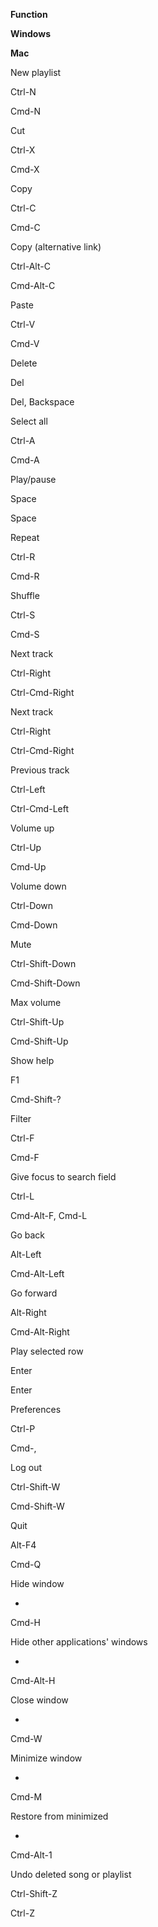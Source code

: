 **Function**

**Windows**

**Mac**

New playlist

Ctrl-N

Cmd-N

Cut

Ctrl-X

Cmd-X

Copy

Ctrl-C

Cmd-C

Copy (alternative link)

Ctrl-Alt-C

Cmd-Alt-C

Paste

Ctrl-V

Cmd-V

Delete

Del

Del, Backspace

Select all

Ctrl-A

Cmd-A

Play/pause

Space

Space

Repeat

Ctrl-R

Cmd-R

Shuffle

Ctrl-S

Cmd-S

Next track

Ctrl-Right

Ctrl-Cmd-Right

Next track

Ctrl-Right

Ctrl-Cmd-Right

Previous track

Ctrl-Left

Ctrl-Cmd-Left

Volume up

Ctrl-Up

Cmd-Up

Volume down

Ctrl-Down

Cmd-Down

Mute

Ctrl-Shift-Down

Cmd-Shift-Down

Max volume

Ctrl-Shift-Up

Cmd-Shift-Up

Show help

F1

Cmd-Shift-?

Filter

Ctrl-F

Cmd-F

Give focus to search field

Ctrl-L

Cmd-Alt-F, Cmd-L

Go back

Alt-Left

Cmd-Alt-Left

Go forward

Alt-Right

Cmd-Alt-Right

Play selected row

Enter

Enter

Preferences

Ctrl-P

Cmd-,

Log out

Ctrl-Shift-W

Cmd-Shift-W

Quit

Alt-F4

Cmd-Q

Hide window

-

Cmd-H

Hide other applications' windows

-

Cmd-Alt-H

Close window

-

Cmd-W

Minimize window

-

Cmd-M

Restore from minimized

-

Cmd-Alt-1

Undo deleted song or playlist

Ctrl-Shift-Z

Ctrl-Z